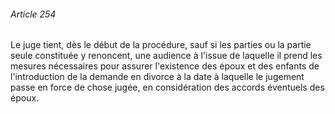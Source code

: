 ###### Article 254

Le juge tient, dès le début de la procédure, sauf si les parties ou la partie seule constituée y renoncent, une audience à l'issue de laquelle il prend les mesures nécessaires pour assurer l'existence des époux et des enfants de l'introduction de la demande en divorce à la date à laquelle le jugement passe en force de chose jugée, en considération des accords éventuels des époux.

